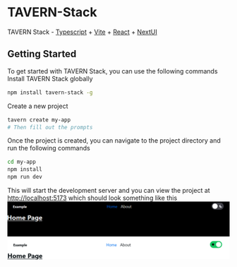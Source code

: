 # TAVERN-Stack

TAVERN Stack - [Typescript](https://www.typescriptlang.org/) + [Vite](https://vitejs.dev/) + [React](https://react.dev/) + [NextUI](https://nextui.org/)

## Getting Started

To get started with TAVERN Stack, you can use the following commands   
Install TAVERN Stack globally

```bash
npm install tavern-stack -g
```

Create a new project

```bash
tavern create my-app
# Then fill out the prompts
```

Once the project is created, you can navigate to the project directory and run the following commands

```bash
cd my-app
npm install
npm run dev
```

This will start the development server and you can view the project at [http://localhost:5173](http://localhost:5173) which should look something like this
![Dark Mode](darkmode.png)
![Light Mode](lightmode.png)